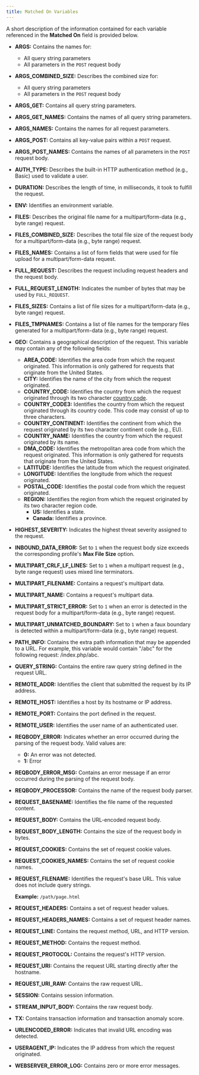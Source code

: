 ```yaml
---
title: Matched On Variables
---
```


A short description of the information contained for each variable referenced in the **Matched On** field is provided below.
-   **ARGS:** Contains the names for:
    -   All query string parameters
    -   All parameters in the `POST` request body
-   **ARGS_COMBINED_SIZE:** Describes the combined size for:
    -   All query string parameters
    -   All parameters in the `POST` request body
-   **ARGS_GET:** Contains all query string parameters.
-   **ARGS_GET_NAMES:** Contains the names of all query string parameters.
-   **ARGS_NAMES:** Contains the names for all request parameters.
-   **ARGS_POST:** Contains all key-value pairs within a `POST` request.
-   **ARGS_POST_NAMES:** Contains the names of all parameters in the `POST` request body.
-   **AUTH_TYPE:** Describes the built-in HTTP authentication method (e.g., Basic) used to validate a user.
-   **DURATION:** Describes the length of time, in milliseconds, it took to fulfill the request.
-   **ENV:** Identifies an environment variable.
-   **FILES:** Describes the original file name for a multipart/form-data (e.g., byte range) request.
-   **FILES_COMBINED_SIZE:** Describes the total file size of the request body for a multipart/form-data (e.g., byte range) request.
-   **FILES_NAMES:** Contains a list of form fields that were used for file upload for a multipart/form-data request.
-   **FULL_REQUEST:** Describes the request including request headers and the request body.
-   **FULL_REQUEST_LENGTH:** Indicates the number of bytes that may be used by `FULL_REQUEST`.
-   **FILES_SIZES:** Contains a list of file sizes for a multipart/form-data (e.g., byte range) request.
-   **FILES_TMPNAMES:** Contains a list of file names for the temporary files generated for a multipart/form-data (e.g., byte range) request.
-   **GEO:** Contains a geographical description of the request. This variable may contain any of the following fields:
    -   **AREA_CODE:** Identifies the area code from which the request originated. This information is only gathered for requests that originate from the United States.
    -   **CITY:** Identifies the name of the city from which the request originated.
    -   **COUNTRY_CODE:** Identifies the country from which the request originated through its two character [country code](/applications/reference/country_codes).
    -   **COUNTRY_CODE3:** Identifies the country from which the request originated through its country code. This code may consist of up to three characters.
    -   **COUNTRY_CONTINENT:** Identifies the continent from which the request originated by its two character continent code (e.g., EU).
    -   **COUNTRY_NAME:** Identifies the country from which the request originated by its name.
    -   **DMA_CODE:** Identifies the metropolitan area code from which the request originated. This information is only gathered for requests that originate from the United States.
    -   **LATITUDE:** Identifies the latitude from which the request originated.
    -   **LONGITUDE:** Identifies the longitude from which the request originated.
    -   **POSTAL_CODE:** Identifies the postal code from which the request originated.
    -   **REGION:** Identifies the region from which the request originated by its two character region code.
        -   **US:** Identifies a state.
        -   **Canada:** Identifies a province.
-   **HIGHEST_SEVERITY:** Indicates the highest threat severity assigned to the request.
-   **INBOUND_DATA_ERROR:** Set to `1` when the request body size exceeds the corresponding profile's **Max File Size** option.
-   **MULTIPART_CRLF_LF_LINES:** Set to `1` when a multipart request (e.g., byte range request) uses mixed line terminators.
-   **MULTIPART_FILENAME:** Contains a request's multipart data.
-   **MULTIPART_NAME:** Contains a request's multipart data.
-   **MULTIPART_STRICT_ERROR:** Set to `1` when an error is detected in the request body for a multipart/form-data (e.g., byte range) request.
-   **MULTIPART_UNMATCHED_BOUNDARY:** Set to `1` when a faux boundary is detected within a multipart/form-data (e.g., byte range) request.
-   **PATH_INFO:** Contains the extra path information that may be appended to a URL. For example, this variable would contain "/abc" for the following request: /index.php/abc.
-   **QUERY_STRING:** Contains the entire raw query string defined in the request URL.
-   **REMOTE_ADDR:** Identifies the client that submitted the request by its IP address.
-   **REMOTE_HOST:** Identifies a host by its hostname or IP address.
-   **REMOTE_PORT:** Contains the port defined in the request.
-   **REMOTE_USER:** Identifies the user name of an authenticated user.
-   **REQBODY_ERROR:** Indicates whether an error occurred during the parsing of the request body. Valid values are:
    -   **0:** An error was not detected.
    -   **1:** Error
-   **REQBODY_ERROR_MSG:** Contains an error message if an error occurred during the parsing of the request body.
-   **REQBODY_PROCESSOR:** Contains the name of the request body parser.
-   **REQUEST_BASENAME:** Identifies the file name of the requested content.
-   **REQUEST_BODY:** Contains the URL-encoded request body.
-   **REQUEST_BODY_LENGTH:** Contains the size of the request body in bytes.
-   **REQUEST_COOKIES:** Contains the set of request cookie values.
-   **REQUEST_COOKIES_NAMES:** Contains the set of request cookie names.
-   **REQUEST_FILENAME:** Identifies the request's base URL. This value does not include query strings.

    **Example:** `/path/page.html`

-   **REQUEST_HEADERS:** Contains a set of request header values.
-   **REQUEST_HEADERS_NAMES:** Contains a set of request header names.
-   **REQUEST_LINE:** Contains the request method, URL, and HTTP version.
-   **REQUEST_METHOD:** Contains the request method.
-   **REQUEST_PROTOCOL:** Contains the request's HTTP version.
-   **REQUEST_URI:** Contains the request URL starting directly after the hostname.
-   **REQUEST_URI_RAW:** Contains the raw request URL.
-   **SESSION:** Contains session information.
-   **STREAM_INPUT_BODY:** Contains the raw request body.
-   **TX:** Contains transaction information and transaction anomaly score.
-   **URLENCODED_ERROR:** Indicates that invalid URL encoding was detected.
-   **USERAGENT_IP:** Indicates the IP address from which the request originated.
-   **WEBSERVER_ERROR_LOG:** Contains zero or more error messages.
